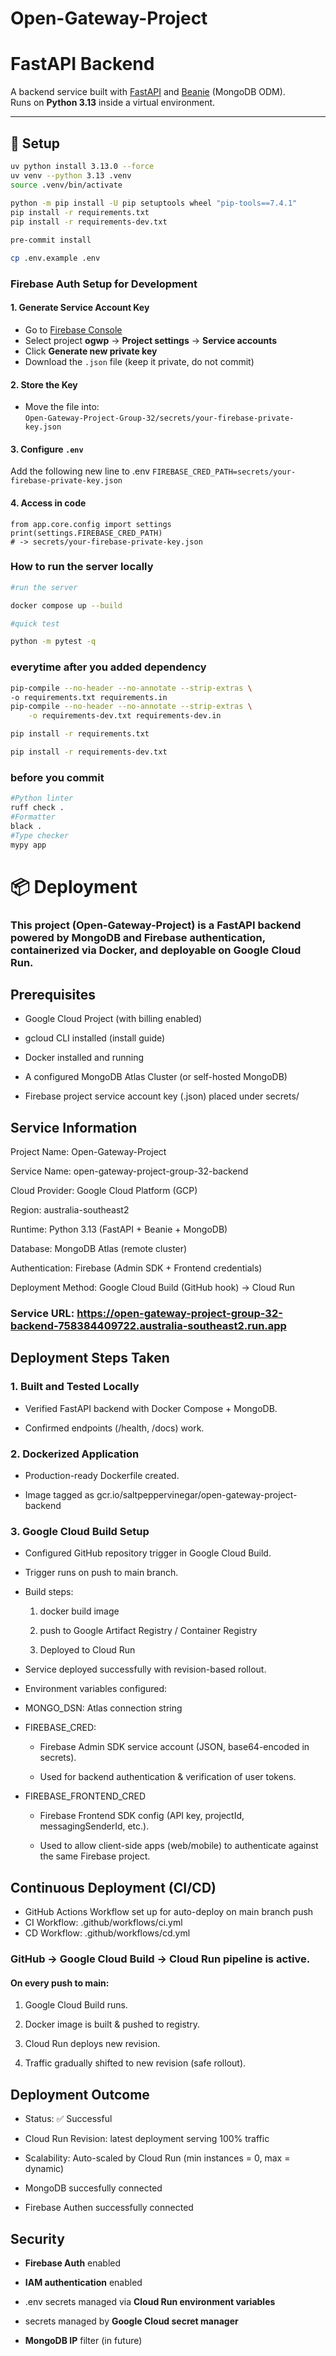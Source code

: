 # Open-Gateway-Project

# FastAPI Backend

A backend service built with [FastAPI](https://fastapi.tiangolo.com/) and [Beanie](https://beanie-odm.dev/) (MongoDB ODM).  
Runs on **Python 3.13** inside a virtual environment.

---

## 🚀 Setup
 
```bash
uv python install 3.13.0 --force
uv venv --python 3.13 .venv
source .venv/bin/activate
 
python -m pip install -U pip setuptools wheel "pip-tools==7.4.1"
pip install -r requirements.txt
pip install -r requirements-dev.txt

pre-commit install

cp .env.example .env
```

### Firebase Auth Setup for Development

#### 1. Generate Service Account Key
- Go to [Firebase Console](https://console.firebase.google.com/)  
- Select project **ogwp** → **Project settings** → **Service accounts**  
- Click **Generate new private key**  
- Download the `.json` file (keep it private, do not commit)

#### 2. Store the Key
- Move the file into:  
  `Open-Gateway-Project-Group-32/secrets/your-firebase-private-key.json`

#### 3. Configure `.env`
Add the following new line to .env
`FIREBASE_CRED_PATH=secrets/your-firebase-private-key.json`

#### 4. Access in code
```
from app.core.config import settings
print(settings.FIREBASE_CRED_PATH)
# -> secrets/your-firebase-private-key.json
```

### How to run the server locally 

```bash
#run the server

docker compose up --build

#quick test

python -m pytest -q
```

### everytime after you added dependency

```bash
pip-compile --no-header --no-annotate --strip-extras \
-o requirements.txt requirements.in
pip-compile --no-header --no-annotate --strip-extras \
    -o requirements-dev.txt requirements-dev.in

pip install -r requirements.txt

pip install -r requirements-dev.txt
```

### before you commit 

```bash
#Python linter
ruff check .
#Formatter
black . 
#Type checker
mypy app
```


# 📦 Deployment
### This project (Open-Gateway-Project) is a FastAPI backend powered by MongoDB and Firebase authentication, containerized via Docker, and deployable on Google Cloud Run.

## Prerequisites

- Google Cloud Project (with billing enabled)

- gcloud CLI installed (install guide)

- Docker installed and running

- A configured MongoDB Atlas Cluster (or self-hosted MongoDB)

- Firebase project service account key (.json) placed under secrets/


## Service Information

Project Name: Open-Gateway-Project

Service Name: open-gateway-project-group-32-backend

Cloud Provider: Google Cloud Platform (GCP)

Region: australia-southeast2

Runtime: Python 3.13 (FastAPI + Beanie + MongoDB)

Database: MongoDB Atlas (remote cluster)

Authentication: Firebase (Admin SDK + Frontend credentials)

Deployment Method: Google Cloud Build (GitHub hook) → Cloud Run

### Service URL: https://open-gateway-project-group-32-backend-758384409722.australia-southeast2.run.app

## Deployment Steps Taken

### 1. Built and Tested Locally

- Verified FastAPI backend with Docker Compose + MongoDB.

- Confirmed endpoints (/health, /docs) work.

### 2. Dockerized Application

- Production-ready Dockerfile created.

- Image tagged as gcr.io/saltpeppervinegar/open-gateway-project-backend

### 3. Google Cloud Build Setup

- Configured GitHub repository trigger in Google Cloud Build.

- Trigger runs on push to main branch.

- Build steps:

  1. docker build image

  2. push to Google Artifact Registry / Container Registry
    
  3. Deployed to Cloud Run

- Service deployed successfully with revision-based rollout.

- Environment variables configured:

- MONGO_DSN: Atlas connection string

- FIREBASE_CRED: 
  - Firebase Admin SDK service account (JSON, base64-encoded in secrets).

  - Used for backend authentication & verification of user tokens. 

- FIREBASE_FRONTEND_CRED
  - Firebase Frontend SDK config (API key, projectId, messagingSenderId, etc.).

  - Used to allow client-side apps (web/mobile) to authenticate against the same Firebase project.

## Continuous Deployment (CI/CD)

- GitHub Actions Workflow set up for auto-deploy on main branch push
- CI Workflow: .github/workflows/ci.yml
- CD Workflow: .github/workflows/cd.yml

### GitHub → Google Cloud Build → Cloud Run pipeline is active.

#### On every push to main:

1. Google Cloud Build runs.

2. Docker image is built & pushed to registry.

3. Cloud Run deploys new revision.

4. Traffic gradually shifted to new revision (safe rollout).

## Deployment Outcome

- Status: ✅ Successful

- Cloud Run Revision: latest deployment serving 100% traffic

- Scalability: Auto-scaled by Cloud Run (min instances = 0, max = dynamic)

- MongoDB succesfully connected

- Firebase Authen successfully connected 


##  Security

- **Firebase Auth** enabled

- **IAM authentication** enabled 

- .env secrets managed via **Cloud Run environment variables**

- secrets managed by **Google Cloud secret manager**

- **MongoDB IP** filter (in future)